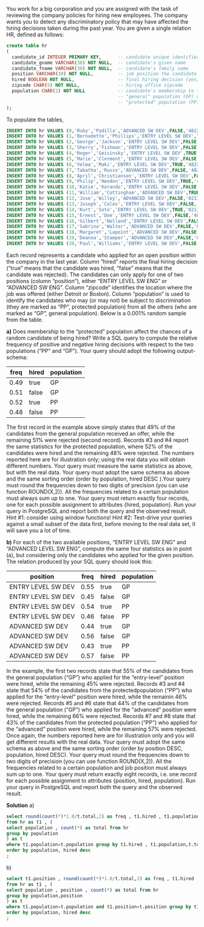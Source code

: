 You work for a big corporation and you are assigned with the task of reviewing the company policies for hiring new employees. The company wants you to detect 
any discriminatory policy that may have affected the hiring decisions taken during the past year. You are given a single relation HR, defined as follows:
```sql
create table hr
(
  candidate_id INTEGER PRIMARY KEY,      -- candidate unique identifier
  candidate_gname VARCHAR(30) NOT NULL,  -- candidate's given name
  candidate_fname VARCHAR(30) NOT NULL,  -- candidate's family name
  position VARCHAR(30) NOT NULL,         -- job position the candidate applied for
  hired BOOLEAN NOT NULL,                -- final hiring decision (yes/no)
  zipcode CHAR(5) NOT NULL,              -- hiring office zipcode
  population CHAR(2) NOT NULL            -- candidate's membership to the
                                         -- "general" population (GP) or to the
                                         -- "protected" population (PP)
);
```
To populate the tables,
```sql
INSERT INTO hr VALUES (0,'Ruby','Padilla','ADVANCED SW DEV',FALSE,'48226','PP');
INSERT INTO hr VALUES (1,'Bernadette','Phillips','ENTRY LEVEL SW DEV',TRUE,'48226','GP');--
INSERT INTO hr VALUES (2,'George','Jackson','ENTRY LEVEL SW DEV',FALSE,'48226','PP');-----
INSERT INTO hr VALUES (3,'Sherry','Fishman','ENTRY LEVEL SW DEV',FALSE,'48226','PP');-----
INSERT INTO hr VALUES (4,'Roger','Geisinsky','ENTRY LEVEL SW DEV',TRUE,'48226','PP');-----
INSERT INTO hr VALUES (5,'Marie','Clermont','ENTRY LEVEL SW DEV',FALSE,'48226','GP');--
INSERT INTO hr VALUES (6,'Velma','Maki','ENTRY LEVEL SW DEV',TRUE,'48226','GP');--
INSERT INTO hr VALUES (7,'Tabatha','Russo','ADVANCED SW DEV',FALSE,'48226','PP');
INSERT INTO hr VALUES (8,'April','Christianson','ENTRY LEVEL SW DEV',FALSE,'02139','GP');--
INSERT INTO hr VALUES (9,'Philip','Hendon','ENTRY LEVEL SW DEV',TRUE,'48226','GP');--
INSERT INTO hr VALUES (10,'Katie','Korando','ENTRY LEVEL SW DEV',FALSE,'02139','GP');--
INSERT INTO hr VALUES (11,'William','Cottingham','ADVANCED SW DEV',TRUE,'02139','PP');
INSERT INTO hr VALUES (12,'Jose','Willey','ADVANCED SW DEV',FALSE,'02139','PP');
INSERT INTO hr VALUES (13,'Joseph','Coles','ENTRY LEVEL SW DEV',FALSE,'48226','GP');
INSERT INTO hr VALUES (14,'Kurt','Soto','ENTRY LEVEL SW DEV',TRUE,'02139','GP');
INSERT INTO hr VALUES (15,'Ernest','Doe','ENTRY LEVEL SW DEV',FALSE,'48226','GP');
INSERT INTO hr VALUES (16,'Gilbert','Holland','ENTRY LEVEL SW DEV',FALSE,'02139','GP');
INSERT INTO hr VALUES (17,'Sabrina','Walter','ADVANCED SW DEV',FALSE,'02139','PP');
INSERT INTO hr VALUES (18,'Margaret','Lapoint','ADVANCED SW DEV',FALSE,'48226','GP');
INSERT INTO hr VALUES (19,'Deanna','Stamper','ADVANCED SW DEV',FALSE,'02139','GP');
INSERT INTO hr VALUES (20,'Paul','Williams','ENTRY LEVEL SW DEV',FALSE,'02139','GP');
```
Each record represents a candidate who applied for an open position within the company in the last year. Column “hired” reports the final hiring decision (“true” means that the candidate was
hired, “false” means that the candidate was rejected). The candidates can only apply for one of two positions (column “position”), either “ENTRY LEVEL SW ENG” or “ADVANCED SW
ENG”. Column “zipcode” identifies the location where the job was offered (either Detroit or Boston). Column “population” is used to identify the candidates who may (or may not) be
subject to discrimination (they are marked as “PP”, protected population) from all the others (who are marked as “GP”, general population). Below is a 0.001% random sample from the
table.

**a)** Does membership to the “protected” population affect the chances of a random candidate of being hired? Write a SQL query to compute the relative frequency of positive and negative
hiring decisions with respect to the two populations (“PP” and “GP”). Your query should adopt the following output-schema:

| freq | hired | population |
| ---- | ----- | ---------- |
| 0.49 | true  | GP         |
| 0.51 | false | GP         |
| 0.52 | true  | PP         |
| 0.48 | false | PP         |

The first record in the example above simply states that 49% of the candidates from the general population received an offer, while the remaining 51% were rejected (second record). Records
#3 and #4 report the same statistics for the protected population, where 52% of the candidates were hired and the remaining 48% were rejected. The numbers reported here are for illustration
only; using the real data you will obtain different numbers. Your query must measure the same statistics as above, but with the real data. Your query must
adopt the same schema as above and the same sorting order (order by population, hired DESC ).Your query must round the frequencies down to two digits of precision (you can use function
ROUND(X,2)). All the frequencies related to a certain population must always sum up to one. Your query must return exactly four records, one for each possible assignment to attributes {hired,
population}. Run your query in PostgreSQL and report both the query and the observed result. Hint #1: consider using window functions! Hint #2: Test-drive your queries against a small
subset of the data first, before moving to the real data set, it will save you a lot of time.

**b)** For each of the two available positions, “ENTRY LEVEL SW ENG” and “ADVANCED LEVEL SW ENG”, compute the same four statistics as in point (a), but considering only the
candidates who applied for the given position. The relation produced by your SQL query should look this:

| position           | freq | hired | population |
| ------------------ | ---- | ----- | ---------- |
| ENTRY LEVEL SW DEV | 0.55 | true  | GP         |
| ENTRY LEVEL SW DEV | 0.45 | false | GP         |
| ENTRY LEVEL SW DEV | 0.54 | true  | PP         |
| ENTRY LEVEL SW DEV | 0.46 | false | PP         |
| ADVANCED SW DEV    | 0.44 | true  | GP         |
| ADVANCED SW DEV    | 0.56 | false | GP         |
| ADVANCED SW DEV    | 0.43 | true  | PP         |
| ADVANCED SW DEV    | 0.57 | false | PP         |

In the example, the first two records state that 55% of the candidates from the general population (“GP”) who applied for the “entry-level” position were hired, while the remaining 45% were rejected. Records #3 and #4 state that 54% of the candidates from the protectedpopulation (“PP”) who applied for the “entry-level” position were hired, while the remainin 46% were rejected. Records #5 and #6 state that 44% of the candidates from the general population (“GP”) who applied for the “advanced” position were hired, while the remaining 66% were rejected. Records #7 and #8 state that 43% of the candidates from the protected population (“PP”) who applied for the “advanced” position were hired, while the remaining 57% were rejected. Once again, the numbers reported here are for illustration only and you will get different results with the real data. Your query must adopt the same schema as above and the same sorting order (order by position DESC, population, hired DESC). Your query must round the frequencies down to two digits of precision (you can use function ROUND(X,2)). All the frequencies related to a certain population and job position must always sum up to one. Your query must return exactly eight records, i.e. one record for each possible assignment to attributes {position, hired, population}. Run your query in PostgreSQL and report both the query and the observed result.

**Solution**
a)
```sql
select round(count(*)*1.0/t.total,2) as freq , t1.hired , t1.population
from hr as t1 , (
select population , count(*) as total from hr
group by population
) as t
where t1.population=t.population group by t1.hired , t1.population,t.total
order by population, hired desc
;
```
b)
```sql
select t1.position , round(count(*)*1.0/t.total,2) as freq , t1.hired , t1.population
from hr as t1 , (
select population , position , count(*) as total from hr
group by population,position
) as t
where t1.population=t.population and t1.position=t.position group by t1.position , t1.hired , t1.population,t.total
order by population, hired desc
;

```
